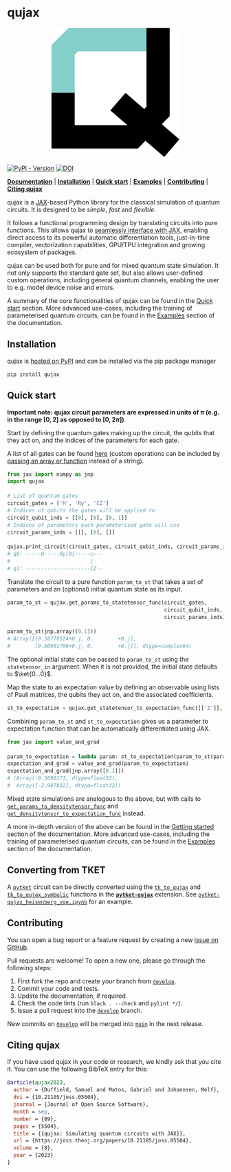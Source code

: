 # qujax

<div align="center">
<a href="https://cqcl.github.io/qujax/">
<picture>
    <source srcset="docs/logo_dark_mode.svg"  media="(prefers-color-scheme: dark)">
    <img src="docs/logo.svg">
</picture>
</a>
</div>

[![PyPI - Version](https://img.shields.io/pypi/v/qujax)](https://pypi.org/project/qujax/)
[![DOI](https://joss.theoj.org/papers/10.21105/joss.05504/status.svg)](https://doi.org/10.21105/joss.05504)

[**Documentation**](https://cqcl.github.io/qujax/) | [**Installation**](#installation) | [**Quick start**](#quick-start) | [**Examples**](https://cqcl.github.io/qujax/examples.html) | [**Contributing**](#contributing) | [**Citing qujax**](#citing-qujax)

qujax is a [JAX](https://github.com/google/jax)-based Python library for the classical simulation of quantum circuits. It is designed to be *simple*, *fast* and *flexible*.

It follows a functional programming design by translating circuits into pure functions. This allows qujax to [seamlessly interface with JAX](https://jax.readthedocs.io/en/latest/notebooks/Common_Gotchas_in_JAX.html#pure-functions), enabling direct access to its powerful automatic differentiation tools, just-in-time compiler, vectorization capabilities, GPU/TPU integration and growing ecosystem of packages.

qujax can be used both for pure and for mixed quantum state simulation. It not only supports the standard gate set, but also allows user-defined custom operations, including general quantum channels, enabling the user to e.g. model device noise and errors. 

A summary of the core functionalities of qujax can be found in the [Quick start](#quick-start) section. More advanced use-cases, including the training of parameterised quantum circuits, can be found in the [Examples](https://cqcl.github.io/qujax/examples.html) section of the documentation.


## Installation

qujax is [hosted on PyPI](https://pypi.org/project/qujax/) and can be installed via the pip package manager
```
pip install qujax
```

## Quick start

**Important note: qujax circuit parameters are expressed in units of $\pi$ (e.g. in the range $[0,2]$ as opposed to $[0, 2\pi]$)**.

Start by defining the quantum gates making up the circuit, the qubits that they act on, and the indices of the parameters for each gate. 

A list of all gates can be found [here](https://github.com/CQCL/qujax/blob/main/qujax/gates.py) (custom operations can be included by [passing an array or function](https://cqcl.github.io/qujax/statetensor/get_params_to_statetensor_func.html) instead of a string).

```python
from jax import numpy as jnp
import qujax

# List of quantum gates
circuit_gates = ['H', 'Ry', 'CZ']
# Indices of qubits the gates will be applied to
circuit_qubit_inds = [[0], [0], [0, 1]]
# Indices of parameters each parameterised gate will use
circuit_params_inds = [[], [0], []]

qujax.print_circuit(circuit_gates, circuit_qubit_inds, circuit_params_inds);
# q0: -----H-----Ry[0]-----◯---
#                          |   
# q1: ---------------------CZ--
```

Translate the circuit to a pure function `param_to_st` that takes a set of parameters and an (optional) initial quantum state as its input.

```python
param_to_st = qujax.get_params_to_statetensor_func(circuit_gates,
                                                   circuit_qubit_inds,
                                                   circuit_params_inds)

param_to_st(jnp.array([0.1]))
# Array([[0.58778524+0.j, 0.        +0.j],
#        [0.80901706+0.j, 0.        +0.j]], dtype=complex64)
```

The optional initial state can be passed to `param_to_st` using the `statetensor_in` argument. When it is not provided, the initial state defaults to $\ket{0...0}$.

Map the state to an expectation value by defining an observable using lists of Pauli matrices, the qubits they act on, and the associated coefficients. 

```python
st_to_expectation = qujax.get_statetensor_to_expectation_func([['Z']], [[0]], [1.])
```

Combining `param_to_st` and `st_to_expectation` gives us a parameter to expectation function that can be automatically differentiated using JAX.

```python
from jax import value_and_grad

param_to_expectation = lambda param: st_to_expectation(param_to_st(param))
expectation_and_grad = value_and_grad(param_to_expectation)
expectation_and_grad(jnp.array([0.1]))
# (Array(-0.3090171, dtype=float32),
#  Array([-2.987832], dtype=float32))
```

Mixed state simulations are analogous to the above, but with calls to [`get_params_to_densitytensor_func`](https://cqcl.github.io/qujax/densitytensor/get_params_to_densitytensor_func.html) and [`get_densitytensor_to_expectation_func`](https://cqcl.github.io/qujax/densitytensor/get_densitytensor_to_expectation_func.html) instead.

A more in-depth version of the above can be found in the [Getting started](https://cqcl.github.io/qujax/getting_started.html) section of the documentation. More advanced use-cases, including the training of parameterised quantum circuits, can be found in the [Examples](https://cqcl.github.io/qujax/examples.html) section of the documentation.

## Converting from TKET

A [`pytket`](https://cqcl.github.io/tket/pytket/api/) circuit can be directly converted using the [`tk_to_qujax`](https://cqcl.github.io/pytket-qujax/api/api.html#pytket.extensions.qujax.qujax_convert.tk_to_qujax) and [`tk_to_qujax_symbolic`](https://cqcl.github.io/pytket-qujax/api/api.html#pytket.extensions.qujax.qujax_convert.tk_to_qujax_symbolic) functions in the [**`pytket-qujax`**](https://github.com/CQCL/pytket-qujax) extension. See [`pytket-qujax_heisenberg_vqe.ipynb`](https://github.com/CQCL/pytket/blob/main/examples/pytket-qujax_heisenberg_vqe.ipynb) for an example.

## Contributing

You can open a bug report or a feature request by creating a new [issue on GitHub](https://github.com/CQCL/qujax/issues).

Pull requests are welcome! To open a new one, please go through the following steps:

1. First fork the repo and create your branch from [`develop`](https://github.com/CQCL/qujax/tree/develop).
2. Commit your code and tests.
4. Update the documentation, if required.
5. Check the code lints (run `black . --check` and `pylint */`).
6. Issue a pull request into the [`develop`](https://github.com/CQCL/qujax/tree/develop) branch.

New commits on [`develop`](https://github.com/CQCL/qujax/tree/develop) will be merged into
[`main`](https://github.com/CQCL/qujax/tree/main) in the next release.


## Citing qujax

If you have used qujax in your code or research, we kindly ask that you cite it. You can use the following BibTeX entry for this:

```bibtex
@article{qujax2023,
  author = {Duffield, Samuel and Matos, Gabriel and Johannsen, Melf},
  doi = {10.21105/joss.05504},
  journal = {Journal of Open Source Software},
  month = sep,
  number = {89},
  pages = {5504},
  title = {{qujax: Simulating quantum circuits with JAX}},
  url = {https://joss.theoj.org/papers/10.21105/joss.05504},
  volume = {8},
  year = {2023}
}
```